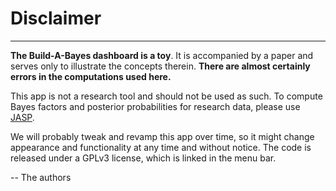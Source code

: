 # Disclaimer
---

**The Build-A-Bayes dashboard is a toy**.  It is accompanied by a paper and serves only to illustrate the concepts therein. **There are almost certainly errors in the computations used here.**

This app is not a research tool and should not be used as such.  To compute Bayes factors and posterior probabilities for research data, please use [JASP](http://jasp-stats.org).

We will probably tweak and revamp this app over time, so it might change appearance and functionality at any time and without notice.  The code is released under a GPLv3 license, which is linked in the menu bar.

-- The authors
